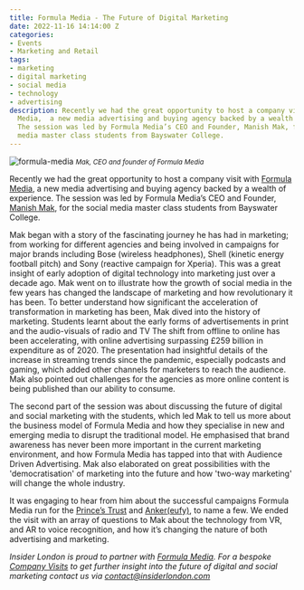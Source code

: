 ```yaml
---
title: Formula Media - The Future of Digital Marketing
date: 2022-11-16 14:14:00 Z
categories:
- Events
- Marketing and Retail
tags:
- marketing
- digital marketing
- social media
- technology
- advertising
description: Recently we had the great opportunity to host a company visit with Formula
  Media,  a new media advertising and buying agency backed by a wealth of experience.
  The session was led by Formula Media’s CEO and Founder, Manish Mak, for the social
  media master class students from Bayswater College.
---
```


![formula-media](/uploads/formula-media-df9e07.jpg)
<small><em>Mak, CEO and founder of Formula Media</em></small>

Recently we had the great opportunity to host a company visit with [Formula Media](https://www.formulamedia.com/),  a new media advertising and buying agency backed by a wealth of experience. The session was led by Formula Media’s CEO and Founder, [Manish Mak](https://www.linkedin.com/in/makformula/), for the social media master class students from Bayswater College.


Mak began with a story of the fascinating journey he has had in marketing; from working for different agencies and being involved in campaigns for major brands including Bose (wireless headphones), Shell (kinetic energy football pitch) and Sony (reactive campaign for Xperia). This was a great insight of early adoption of digital technology into marketing just over a decade ago. Mak went on to illustrate how the growth of social media in the few years has changed the landscape of marketing and how revolutionary it has been. To better understand how significant the acceleration of transformation in marketing has been, Mak dived into the history of marketing. Students learnt about the early forms of advertisements in print and the audio-visuals of radio and TV
The shift from offline to online has been accelerating, with online advertising surpassing £259 billion in expenditure as of 2020. The presentation had insightful details of the increase in streaming trends since the pandemic, especially podcasts and gaming, which added other channels for marketers to reach the audience. Mak also pointed out challenges for the agencies as more online content is being published than our ability to consume.

The second part of the session was about discussing the future of digital and social marketing with the students, which led Mak to tell us more about the business model of Formula Media and how they specialise in new and emerging media to disrupt the traditional model. He emphasised that brand awareness has never been more important in the current marketing environment, and how Formula Media has tapped into that with Audience Driven Advertising. Mak also elaborated on great possibilities with the 'democratisation' of marketing into the future and how 'two-way marketing' will change the whole industry. 

It was engaging to hear from him about the successful campaigns Formula Media run for the [Prince’s Trust](https://www.princes-trust.org.uk/) and [Anker(eufy)](https://uk.eufy.com/?ref=logo), to name a few. We ended the visit with an array of questions to Mak about the technology from VR, and AR to voice recognition, and how it’s changing the nature of both advertising and marketing. 

*Insider London is proud to partner with [Formula Media](https://www.formulamedia.com/). For a bespoke [Company Visits](https://www.insiderlondon.com/london/company-visits/)  to get further insight into the future of digital and social marketing contact us via <a href="mailto:contact@insiderlondon.com">contact@insiderlondon.com</a>*